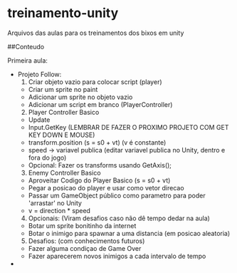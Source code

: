 # treinamento-unity
Arquivos das aulas para os treinamentos dos bixos em unity

##Conteudo

Primeira aula:
- Projeto Follow:
  1. Criar objeto vazio para colocar script (player)
    - Criar um sprite no paint
    - Adicionar um sprite no objeto vazio
    - Adicionar um script em branco (PlayerController)
  2. Player Controller Basico
    - Update
    - Input.GetKey    (LEMBRAR DE FAZER O PROXIMO PROJETO COM GET KEY DOWN E MOUSE)
    - transform.position (s = s0 + vt) (v é constante)
    - speed -> variavel publica (editar variavel publica no Unity, dentro e fora do jogo)
    - Opcional: Fazer os transforms usando GetAxis();
   3. Enemy Controller Basico
    - Aproveitar Codigo do Player Basico (s = s0 + vt)
    - Pegar a posicao do player e usar como vetor direcao
    - Passar um GameObject público como parametro para poder 'arrastar' no Unity
    - v = direction * speed
   4. Opcionais: (Viram desafios caso não dê tempo dedar na aula)
    - Botar um sprite bonitinho da internet
    - Botar o inimigo para spawnar a uma distancia (em posicao aleatoria)
   5. Desafios: (com conhecimentos futuros)
    - Fazer alguma condiçao de Game Over
    - Fazer aparecerem novos inimigos a cada intervalo de tempo
-
    
    

